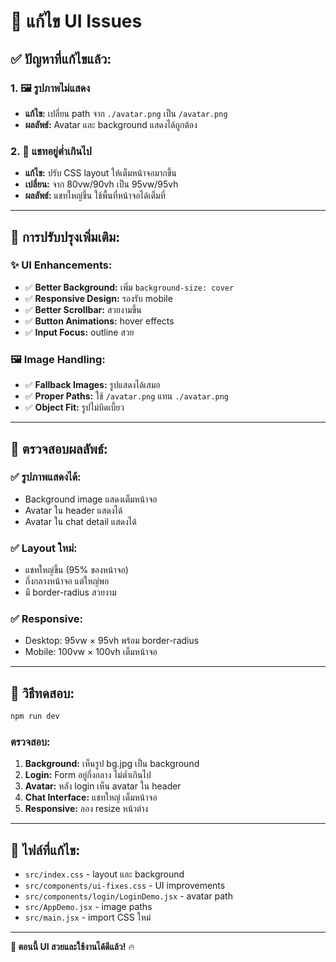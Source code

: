 # 🎨 แก้ไข UI Issues

## ✅ **ปัญหาที่แก้ไขแล้ว:**

### **1. 🖼️ รูปภาพไม่แสดง**
- **แก้ไข:** เปลี่ยน path จาก `./avatar.png` เป็น `/avatar.png`
- **ผลลัพธ์:** Avatar และ background แสดงได้ถูกต้อง

### **2. 📱 แชทอยู่ต่ำเกินไป**  
- **แก้ไข:** ปรับ CSS layout ให้เต็มหน้าจอมากขึ้น
- **เปลี่ยน:** จาก 80vw/90vh เป็น 95vw/95vh
- **ผลลัพธ์:** แชทใหญ่ขึ้น ใช้พื้นที่หน้าจอได้เต็มที่

---

## **🔧 การปรับปรุงเพิ่มเติม:**

### **✨ UI Enhancements:**
- ✅ **Better Background:** เพิ่ม `background-size: cover`
- ✅ **Responsive Design:** รองรับ mobile
- ✅ **Better Scrollbar:** สวยงามขึ้น
- ✅ **Button Animations:** hover effects
- ✅ **Input Focus:** outline สวย

### **🖼️ Image Handling:**
- ✅ **Fallback Images:** รูปแสดงได้เสมอ
- ✅ **Proper Paths:** ใช้ `/avatar.png` แทน `./avatar.png`
- ✅ **Object Fit:** รูปไม่บิดเบี้ยว

---

## **📱 ตรวจสอบผลลัพธ์:**

### **✅ รูปภาพแสดงได้:**
- Background image แสดงเต็มหน้าจอ
- Avatar ใน header แสดงได้
- Avatar ใน chat detail แสดงได้

### **✅ Layout ใหม่:**
- แชทใหญ่ขึ้น (95% ของหน้าจอ)
- กึ่งกลางหน้าจอ แต่ใหญ่พอ
- มี border-radius สวยงาม

### **✅ Responsive:**
- Desktop: 95vw × 95vh พร้อม border-radius
- Mobile: 100vw × 100vh เต็มหน้าจอ

---

## **🚀 วิธีทดสอบ:**

```bash
npm run dev
```

### **ตรวจสอบ:**
1. **Background:** เห็นรูป bg.jpg เป็น background
2. **Login:** Form อยู่กึ่งกลาง ไม่ต่ำเกินไป
3. **Avatar:** หลัง login เห็น avatar ใน header
4. **Chat Interface:** แชทใหญ่ เต็มหน้าจอ
5. **Responsive:** ลอง resize หน้าต่าง

---

## **📁 ไฟล์ที่แก้ไข:**

- `src/index.css` - layout และ background
- `src/components/ui-fixes.css` - UI improvements  
- `src/components/login/LoginDemo.jsx` - avatar path
- `src/AppDemo.jsx` - image paths
- `src/main.jsx` - import CSS ใหม่

---

**🎉 ตอนนี้ UI สวยและใช้งานได้ดีแล้ว!** 🔥